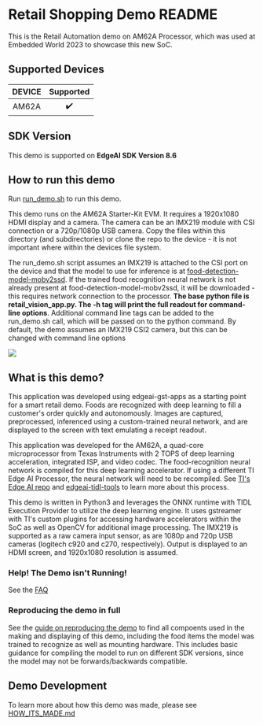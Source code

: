 # Retail Shopping Demo README

This is the Retail Automation demo on AM62A Processor, which was used at Embedded World 2023 to showcase this new SoC.

## Supported Devices

| **DEVICE**              | **Supported**      |
| :---:                   | :---:              |
| AM62A                   | :heavy_check_mark: |

## SDK Version

This demo is supported on **EdgeAI SDK Version 8.6**

## How to run this demo

Run [run_demo.sh](./retail-shopping/run_demo.sh) to run this demo. 

This demo runs on the AM62A Starter-Kit EVM. It requires a 1920x1080 HDMI display and a camera. The camera can be an IMX219 module with CSI connection or a 720p/1080p USB camera. Copy the files within this directory (and subdirectories) or clone the repo to the device - it is not important where within the devices file system. 

The run_demo.sh script assumes an IMX219 is attached to the CSI port on the device and that the model to use for inference is at [food-detection-model-mobv2ssd](./retail-shopping/food-detection-model-mobv2ssd). If the trained food recognition neural network is not already present at food-detection-model-mobv2ssd, it will be downloaded - this requires network connection to the processor. **The base python file is retail_vision_app.py. The -h tag will print the full readout for command-line options**. Additional command line tags can be added to the run_demo.sh call, which will be passed on to the python command. By default, the demo assumes an IMX219 CSI2 camera, but this can be changed with command line options

![](./retail-shopping/doc/demo-at-EW.gif)


## What is this demo?

This application was developed using edgeai-gst-apps as a starting point for a smart retail demo. Foods are recognized with deep learning to fill a customer's order quickly and autonomously. Images are captured, preprocessed, inferenced using a custom-trained neural network, and are displayed to the screen with text emulating a receipt readout.

This application was developed for the AM62A, a quad-core microprocessor from Texas Instruments with 2 TOPS of deep learning acceleration, integrated ISP, and video codec. The food-recognition neural network is compiled for this deep learning accelerator. If using a different TI Edge AI Processor, the neural network will need to be recompiled. See [TI's Edge AI repo](https://github.com/TexasInstruments/edgeai/blob/master/readme_models.md) and [edgeai-tidl-tools](https://github.com/TexasInstruments/edgeai-tidl-tools) to learn more about this process.

This demo is written in Python3 and leverages the ONNX runtime with TIDL Execution Provider to utilize the deep learning engine. It uses gstreamer with TI's custom plugins for accessing hardware accelerators within the SoC as well as OpenCV for additional image processing. The IMX219 is supported as a raw camera input sensor, as are 1080p and 720p USB cameras (logitech c920 and c270, respectively). Output is displayed to an HDMI screen, and 1920x1080 resolution is assumed. 

### Help! The Demo isn't Running!

See the [FAQ](./retail-shopping/doc/FAQ.md) 

### Reproducing the demo in full 

See the [guide on reproducing the demo](./retail-shopping/doc/REPRODUCE.md) to find all compoents used in the making and displaying of this demo, including the food items the model was trained to recognize as well as mounting hardware. This includes basic guidance for compiling the model to run on different SDK versions, since the model may not be forwards/backwards compatible.


## Demo Development

To learn more about how this demo was made, please see [HOW_ITS_MADE.md](./retail-shopping/doc/HOW_ITS_MADE.md)
